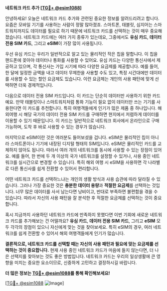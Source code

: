 **네트워크 카드 추가 [[TG💪+ @esim1088](https://t.me/s/esim1088)]**

안녕하세요! 오늘은 네트워크 카드 추가와 관련된 중요한 정보를 알려드리려고 합니다. 요즘은 모바일 기기를 사용하는 사람이 정말 많아졌죠. 스마트폰, 태블릿, 심지어는 스마트워치까지도 데이터를 필요로 하기 때문에 네트워크 카드를 선택하는 것이 매우 중요해졌습니다. 네트워크 카드에는 여러 가지 종류가 있는데요, 그중에서도 **유심 카드**, **데이터 전용 SIM 카드**, 그리고 **eSIM**이 가장 많이 사용됩니다.

우선 유심 카드는 우리가 일반적으로 알고 있는 물리적인 작은 칩을 말합니다. 이 칩을 핸드폰에 꽂아야 데이터나 통화를 사용할 수 있어요. 유심 카드는 다양한 통신사에서 제공하고 있으며, 각 통신사는 가입 시기에 따라 다양한 요금제를 제공합니다. 예를 들어, 한 달에 일정한 금액을 내고 데이터 무제한을 사용할 수도 있고, 특정 시간대에만 데이터를 사용할 수 있는 할인 요금제도 있습니다. 이런 요금제는 개인의 사용 패턴에 맞게 선택하면 더욱 경제적입니다.

다음으로 데이터 전용 SIM 카드입니다. 이 카드는 단순히 데이터만 사용하기 위한 카드예요. 만약 태블릿이나 스마트워치처럼 통화 기능이 필요 없이 데이터만 쓰는 기기를 사용한다면 이 카드를 추천합니다. 특히 여행객들에게 인기가 많은 제품 중 하나입니다. 해외여행 시 해당 국가의 데이터 전용 SIM 카드를 구매하면 현지에서 저렴하게 데이터를 이용할 수 있기 때문입니다. 이 카드는 일반적으로 네트워크 회사에서 온라인으로 구매 가능하며, 도착 후 바로 사용할 수 있는 경우가 많습니다.

마지막으로 eSIM이란 것은 여러분도 들어보셨을 겁니다. eSIM은 물리적인 칩이 아니라 스마트폰이나 기기에 내장된 디지털 형태의 SIM입니다. eSIM은 물리적인 카드를 교체하지 않아도 됩니다. 따라서 여러 개의 네트워크를 동시에 사용할 수 있는 장점이 있어요. 예를 들어, 한 번에 두 개 이상의 국가 네트워크를 설정할 수 있거나, 사용 중인 네트워크를 실시간으로 변경할 수 있습니다. 특히 해외 여행 시 eSIM을 사용하면 각 나라별로 다른 통신사를 쉽게 전환할 수 있어서 편리합니다.

어떤 네트워크 카드를 선택하느냐는 개인의 생활 방식과 사용 습관에 따라 달라질 수 있습니다. 그러나 가장 중요한 것은 **충분한 데이터 용량**과 **적절한 요금제**를 선택하는 것입니다. 너무 많은 데이터를 사서 남는다면 낭비이고, 반대로 부족하면 불편함을 겪을 수 있습니다. 따라서 자신의 사용 패턴을 잘 분석한 후 적절한 요금제를 선택하는 것이 중요합니다.

혹시 지금까지 사용하던 네트워크 카드에 만족하지 못했다면 이번 기회에 새로운 네트워크 카드를 추가해보는 건 어떨까요? **유심 카드**, **데이터 전용 SIM 카드**, 그리고 **eSIM** 모두 각각의 장점이 있으니 자신에게 맞는 것을 찾아보세요. 특히 eSIM의 경우, 여러 네트워크를 쉽게 전환할 수 있어서 해외 여행객들에게 인기가 많습니다.

**결론적으로, 네트워크 카드를 선택할 때는 자신의 사용 패턴과 필요에 맞는 요금제를 선택하는 것이 중요합니다.** 현재 사용 중인 네트워크 카드가 마음에 들지 않는다면, 더 나은 선택지를 찾아보는 것도 좋은 방법입니다. 네트워크 카드는 우리의 일상생활에 큰 영향을 미치는 중요한 요소이므로, 신중하게 고민하고 결정하시길 바랍니다.

**더 많은 정보는 [TG💪+ @esim1088](https://t.me/s/esim1088)를 통해 확인해보세요!**

[[TG💪+ @esim1088](https://t.me/s/esim1088) ![Image](https://i.postimg.cc/Y0z9fWf4/image.png)]